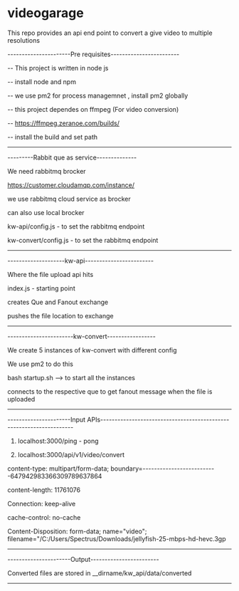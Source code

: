 # videogarage

This repo provides an api end point to convert a give video to multiple resolutions

  

----------------------Pre requisites------------------------

-- This project is written in node js

-- install node and npm

-- we use pm2 for process managemnet , install pm2 globally

-- this project dependes on ffmpeg (For video conversion)

-- https://ffmpeg.zeranoe.com/builds/

-- install the build and set path

-------------------------------------------------------------

  
  

---------Rabbit que as service--------------

We need rabbitmq brocker

  

https://customer.cloudamqp.com/instance/

we use rabbitmq cloud service as brocker 

can also use local brocker

kw-api/config.js - to set the rabbitmq endpoint

kw-convert/config.js - to set the rabbitmq endpoint

--------------------------------------------

  
  

--------------------kw-api------------------------

Where the file upload api hits 

index.js - starting point

creates Que and Fanout exchange

pushes the file location to exchange

--------------------------------------------------

  

-----------------------kw-convert-----------------

We create 5 instances of kw-convert with different config

We use pm2 to do this

bash startup.sh  --&gt; to start all the instances

connects to the respective que to get fanout message when the file is uploaded

----------------------------------------------------

  

----------------------Input APIs--------------------------------------------------------------------

1) localhost:3000/ping  - pong

  

2) localhost:3000/api/v1/video/convert

  

content-type: multipart/form-data; boundary=--------------------------647942983366309789637864

content-length: 11761076

Connection: keep-alive

cache-control: no-cache

Content-Disposition: form-data; name="video"; filename="/C:/Users/Spectrus/Downloads/jellyfish-25-mbps-hd-hevc.3gp

------------------------------------------------------------------------------------------------------

  

----------------------Output------------------------

Converted files are stored in __dirname/kw_api/data/converted

----------------------------------------------------